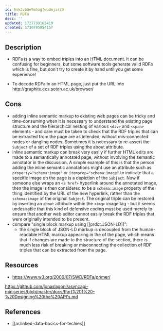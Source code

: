 ```yaml
---
id: hsk3vbae9mhogfwudnjis79
title: RDFa
desc: ''
updated: 1727799165419
created: 1710795954157
---
```


## Description

- RDFa is a way to embed triples into an HTML document. It can be confusing for beginners, but some software tools generate valid RDFa which is fine, but don't try to create it by hand until you get some experience!

- To decode RDFa in an HTML page, just put the URL into http://graphite.ecs.soton.ac.uk/browser/ 

## Cons

-   adding inline semantic markup to existing web pages can be tricky and time-consuming when it is necessary to understand the existing page structure and the hierarchical nesting of various `<div>` and `<span>` elements - and care must be taken to check that the RDF triples that can be extracted from the page are as intended, without mis-connected nodes or dangling nodes. Sometimes it is necessary to re-assert the `Subject` of a set of RDF triples using the about attribute.
-   inline semantic markup can break very easily if further HTML edits are made to a semantically annotated page, without involving the semantic annotator in the discussion. A simple example of this is that the person adding the inline semantic annotations might use an attribute such as `property="schema:image"` or `itemprop="schema:image"` to indicate that a specific image on the page is a depiction of the `Subject`. Now if someone else wraps an `<a href>` hyperlink around the annotated image, then the image is then considered to be a `schema:image` property of the thing identified by the URL of the new hyperlink, rather than the `schema:image` of the original `Subject`. The original triple can be restored by inserting an `about` attribute within the `<img>` image tag - but it seems undesirable that this kind of defensive coding must be used merely to ensure that another web editor cannot easily break the RDF triples that were originally intended to be present.
  - compare "single block markup using [[prdct.JSON-LD]]": 
    - the single block of JSON-LD markup is decoupled from the human-readable HTML markup appearing in the <body> of the page, which means that if changes are made to the structure of the <body> section, there is much less risk of breaking or misconnecting the collection of RDF triples that can be extracted from the page.

## Resources

- https://www.w3.org/2006/07/SWD/RDFa/primer/

https://github.com/jonaslagoni/asyncapi-miniseries/blob/master/docs/Part%201%20-%20Designing%20the%20API's.md

## References

- [[ar.linked-data-basics-for-techies]]